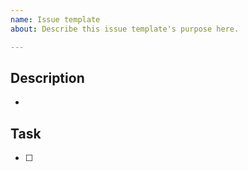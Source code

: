```yaml
---
name: Issue template
about: Describe this issue template's purpose here.

---
```


## Description
- 

## Task
- [ ]
